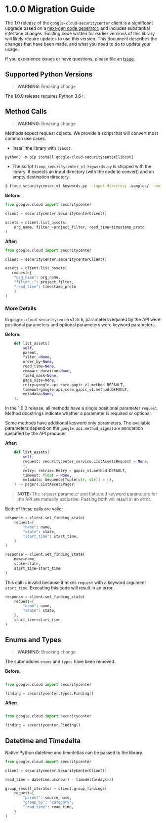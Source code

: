 # 1.0.0 Migration Guide

The 1.0 release of the `google-cloud-securitycenter` client is a significant upgrade based on a [next-gen code generator](https://github.com/googleapis/gapic-generator-python), and includes substantial interface changes. Existing code written for earlier versions of this library will likely require updates to use this version. This document describes the changes that have been made, and what you need to do to update your usage.

If you experience issues or have questions, please file an [issue](https://github.com/googleapis/python-securitycenter/issues).

## Supported Python Versions

> **WARNING**: Breaking change

The 1.0.0 release requires Python 3.6+.


## Method Calls

> **WARNING**: Breaking change

Methods expect request objects. We provide a script that will convert most common use cases.

* Install the library with `libcst`.

```py
python3 -m pip install google-cloud-securitycenter[libcst]
```

* The script `fixup_securitycenter_v1_keywords.py` is shipped with the library. It expects
an input directory (with the code to convert) and an empty destination directory.

```sh
$ fixup_securitycenter_v1_keywords.py --input-directory .samples/ --output-directory samples/
```

**Before:**
```py
from google.cloud import securitycenter

client = securitycenter.SecurityCenterClient()

assets = client.list_assets(
    org_name, filter_=project_filter, read_time=timestamp_proto
)
```


**After:**
```py
from google.cloud import securitycenter

client = securitycenter.securitycenterClient()

assets = client.list_assets(
   request={
    "org_name": org_name,
    "filter_:": project_filter,
    "read_time": timestamp_proto
    }
)
```

### More Details

In `google-cloud-securitycenter<1.0.0`, parameters required by the API were positional parameters and optional parameters were keyword parameters.

**Before:**
```py
    def list_assets(
        self,
        parent,
        filter_=None,
        order_by=None,
        read_time=None,
        compare_duration=None,
        field_mask=None,
        page_size=None,
        retry=google.api_core.gapic_v1.method.DEFAULT,
        timeout=google.api_core.gapic_v1.method.DEFAULT,
        metadata=None,
    ):
```

In the 1.0.0 release, all methods have a single positional parameter `request`. Method docstrings indicate whether a parameter is required or optional.

Some methods have additional keyword only parameters. The available parameters depend on the `google.api.method_signature` annotation specified by the API producer.


**After:**
```py
    def list_assets(
        self,
        request: securitycenter_service.ListAssetsRequest = None,
        *,
        retry: retries.Retry = gapic_v1.method.DEFAULT,
        timeout: float = None,
        metadata: Sequence[Tuple[str, str]] = (),
    ) -> pagers.ListAssetsPager:
```

> **NOTE:** The `request` parameter and flattened keyword parameters for the API are mutually exclusive.
> Passing both will result in an error.


Both of these calls are valid:

```py
response = client.set_finding_state(
    request={
        "name": name,
        "state": state,
        "start_time": start_time,
    }
)
```

```py
response = client.set_finding_state(
    name=name,
    state=state,
    start_time=start_time
)
```

This call is invalid because it mixes `request` with a keyword argument `start_time`. Executing this code
will result in an error.

```py
response = client.set_finding_state(
    request={
        "name": name,
        "state": state,
    },
    start_time=start_time
)
```



## Enums and Types


> **WARNING**: Breaking change

The submodules `enums` and `types` have been removed.

**Before:**
```py

from google.cloud import securitycenter

finding = securitycenter.types.Finding()
```

**After:**
```py

from google.cloud import securitycenter

finding = securitycenter.Finding()
```

## Datetime and Timedelta

Native Python datetime and timedeltas can be passed to the library.

```py
from google.cloud import securitycenter

client = securitycenter.SecurityCenterClient()

read_time = datetime.utcnow() - timedelta(days=1)

group_result_iterator = client.group_findings(
    request={
        "parent": source_name,
        "group_by": "category",
        "read_time": read_time,
    }
)
```


